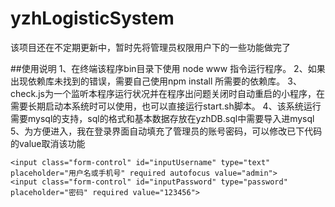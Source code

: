 # yzhLogisticSystem

该项目还在不定期更新中，暂时先将管理员权限用户下的一些功能做完了

##使用说明
1、在终端该程序bin目录下使用 node www 指令运行程序。
2、如果出现依赖库未找到的错误，需要自己使用npm install 所需要的依赖库。
3、check.js为一个监听本程序运行状况并在程序出问题关闭时自动重启的小程序，在需要长期启动本系统时可以使用，也可以直接运行start.sh脚本。
4、该系统运行需要mysql的支持，sql的格式和基本数据存放在yzhDB.sql中需要导入进mysql
5、为方便进入，我在登录界面自动填充了管理员的账号密码，可以修改已下代码的value取消该功能
```
<input class="form-control" id="inputUsername" type="text" placeholder="用户名或手机号" required autofocus value="admin">
<input class="form-control" id="inputPassword" type="password" placeholder="密码" required value="123456">
```
